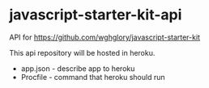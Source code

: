 # javascript-starter-kit-api

API for <https://github.com/wghglory/javascript-starter-kit>

This api repository will be hosted in heroku.

* app.json - describe app to heroku
* Procfile - command that heroku should run